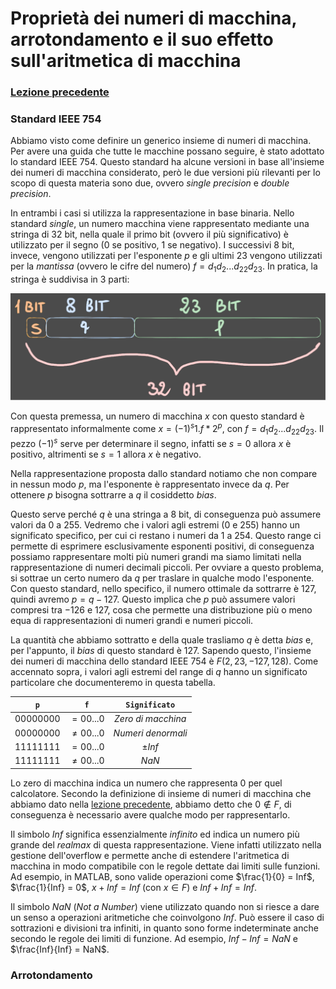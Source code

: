# Proprietà dei numeri di macchina, arrotondamento e il suo effetto sull'aritmetica di macchina
### [Lezione precedente](Lezione7.md)

### Standard IEEE 754
Abbiamo visto come definire un generico insieme di numeri di macchina. Per avere una guida che tutte le macchine possano seguire, è stato adottato lo standard IEEE 754. Questo standard ha alcune versioni in base all'insieme dei numeri di macchina considerato, però le due versioni più rilevanti per lo scopo di questa materia sono due, ovvero *single precision* e *double precision*.

In entrambi i casi si utilizza la rappresentazione in base binaria. Nello standard *single*, un numero macchina viene rappresentato mediante una stringa di 32 bit, nella quale il primo bit (ovvero il più significativo) è utilizzato per il segno (0 se positivo, 1 se negativo). I successivi 8 bit, invece, vengono utilizzati per l'esponente $p$ e gli ultimi 23 vengono utilizzati per la *mantissa* (ovvero le cifre del numero) $f = d_1d_2...d_{22}d_{23}$. In pratica, la stringa è suddivisa in 3 parti:

![Immagine 1](Excalidraw/2025-03-28_23.42.46.excalidraw.svg)

Con questa premessa, un numero di macchina $x$ con questo standard è rappresentato informalmente come $x = (-1)^s 1.f * 2^p$, con $f = d_1d_2...d_{22}d_{23}$. Il pezzo $(-1)^s$ serve per determinare il segno, infatti se $s = 0$ allora $x$ è positivo, altrimenti se $s = 1$ allora $x$ è negativo.

Nella rappresentazione proposta dallo standard notiamo che non compare in nessun modo $p$, ma l'esponente è rappresentato invece da $q$. Per ottenere $p$ bisogna sottrarre a $q$ il cosiddetto *bias*.

Questo serve perché $q$ è una stringa a 8 bit, di conseguenza può assumere valori da $0$ a $255$. Vedremo che i valori agli estremi ($0$ e $255$) hanno un significato specifico, per cui ci restano i numeri da $1$ a $254$. Questo range ci permette di esprimere esclusivamente esponenti positivi, di conseguenza possiamo rappresentare molti più numeri grandi ma siamo limitati nella rappresentazione di numeri decimali piccoli. Per ovviare a questo problema, si sottrae un certo numero da $q$ per traslare in qualche modo l'esponente. Con questo standard, nello specifico, il numero ottimale da sottrarre è $127$, quindi avremo $p = q - 127$. Questo implica che $p$ può assumere valori compresi tra $-126$ e $127$, cosa che permette una distribuzione più o meno equa di rappresentazioni di numeri grandi e numeri piccoli.

La quantità che abbiamo sottratto e della quale trasliamo $q$ è detta *bias* e, per l'appunto, il *bias* di questo standard è $127$. Sapendo questo, l'insieme dei numeri di macchina dello standard IEEE 754 è $F(2, 23, -127, 128)$. Come accennato sopra, i valori agli estremi del range di $q$ hanno un significato particolare che documenteremo in questa tabella.

|    `p`     |      `f`      |   `Significato`    |
| :--------: | :-----------: | :----------------: |
| $00000000$ |  $= 00...0$   | *Zero di macchina* |
| $00000000$ | $\neq 00...0$ | *Numeri denormali* |
| $11111111$ |  $= 00...0$   |     $\pm Inf$      |
| $11111111$ | $\neq 00...0$ |       $NaN$        |

Lo zero di macchina indica un numero che rappresenta $0$ per quel calcolatore. Secondo la definizione di insieme di numeri di macchina che abbiamo dato nella [lezione precedente](Lezione7.md), abbiamo detto che $0 \notin F$, di conseguenza è necessario avere qualche modo per rappresentarlo.

Il simbolo $Inf$ significa essenzialmente *infinito* ed indica un numero più grande del *realmax* di questa rappresentazione. Viene infatti utilizzato nella gestione dell'overflow e permette anche di estendere l'aritmetica di macchina in modo compatibile con le regole dettate dai limiti sulle funzioni. Ad esempio, in MATLAB, sono valide operazioni come $\frac{1}{0} = Inf$, $\frac{1}{Inf} = 0$, $x + Inf = Inf$ (con $x \in F$) e $Inf + Inf = Inf$.

Il simbolo $NaN$ (*Not a Number*) viene utilizzato quando non si riesce a dare un senso a operazioni aritmetiche che coinvolgono $Inf$. Può essere il caso di sottrazioni e divisioni tra infiniti, in quanto sono forme indeterminate anche secondo le regole dei limiti di funzione. Ad esempio, $Inf - Inf = NaN$ e $\frac{Inf}{Inf} = NaN$.

### Arrotondamento